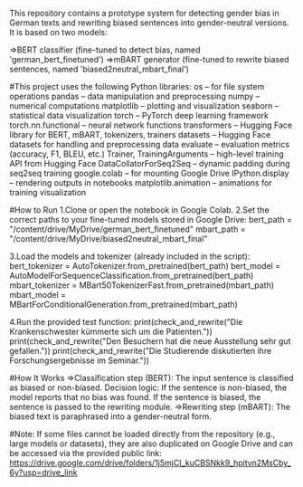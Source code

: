 This repository contains a prototype system for detecting gender bias in German texts and rewriting biased sentences into gender-neutral versions.
It is based on two models:

=>BERT classifier (fine-tuned to detect bias, named 'german_bert_finetuned')
=>mBART generator (fine-tuned to rewrite biased sentences, named 'biased2neutral_mbart_final') 

#This project uses the following Python libraries:
os – for file system operations
pandas – data manipulation and preprocessing
numpy – numerical computations
matplotlib – plotting and visualization
seaborn – statistical data visualization
torch – PyTorch deep learning framework
torch.nn.functional – neural network functions
transformers – Hugging Face library for BERT, mBART, tokenizers, trainers
datasets – Hugging Face datasets for handling and preprocessing data
evaluate – evaluation metrics (accuracy, F1, BLEU, etc.)
Trainer, TrainingArguments – high-level training API from Hugging Face
DataCollatorForSeq2Seq – dynamic padding during seq2seq training
google.colab – for mounting Google Drive
IPython.display – rendering outputs in notebooks
matplotlib.animation – animations for training visualization

#How to Run
1.Clone or open the notebook in Google Colab.
2.Set the correct paths to your fine-tuned models stored in Google Drive:
bert_path = "/content/drive/MyDrive/german_bert_finetuned"
mbart_path = "/content/drive/MyDrive/biased2neutral_mbart_final"

3.Load the models and tokenizer (already included in the script):
bert_tokenizer = AutoTokenizer.from_pretrained(bert_path)
bert_model = AutoModelForSequenceClassification.from_pretrained(bert_path)
mbart_tokenizer = MBart50TokenizerFast.from_pretrained(mbart_path)
mbart_model = MBartForConditionalGeneration.from_pretrained(mbart_path)

4.Run the provided test function:
print(check_and_rewrite("Die Krankenschwester kümmerte sich um die Patienten."))
print(check_and_rewrite("Den Besuchern hat die neue Ausstellung sehr gut gefallen."))
print(check_and_rewrite("Die Studierende diskutierten ihre Forschungsergebnisse im Seminar."))


#How It Works
=>Classification step (BERT):
The input sentence is classified as biased or non-biased.
Decision logic:
If the sentence is non-biased, the model reports that no bias was found.
If the sentence is biased, the sentence is passed to the rewriting module.
=>Rewriting step (mBART):
The biased text is paraphrased into a gender-neutral form.

#Note: If some files cannot be loaded directly from the repository (e.g., large models or datasets), they are also duplicated on Google Drive and can be accessed via the provided public link:
https://drive.google.com/drive/folders/1j5mjCI_kuCBSNkk9_hpitvn2MsCby_6y?usp=drive_link
